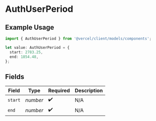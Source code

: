 # AuthUserPeriod

## Example Usage

```typescript
import { AuthUserPeriod } from '@vercel/client/models/components';

let value: AuthUserPeriod = {
  start: 2783.25,
  end: 1854.48,
};
```

## Fields

| Field   | Type     | Required           | Description |
| ------- | -------- | ------------------ | ----------- |
| `start` | _number_ | :heavy_check_mark: | N/A         |
| `end`   | _number_ | :heavy_check_mark: | N/A         |
